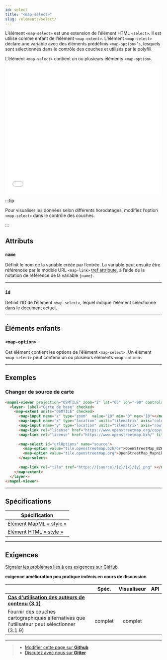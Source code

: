 ```yaml
---
id: select
title: "<map-select>"
slug: /elements/select/
---
```


L’élément `<map-select>` est une extension de l’élément HTML `<select>`. Il est utilisé comme enfant de l’élément `<map-extent>`. L’élément `<map-select>` déclare une variable avec des éléments prédéfinis `<map-option>’s`, lesquels sont sélectionnés dans le contrôle des couches et utilisés par le polyfill.

L’élément `<map-select>` contient un ou plusieurs éléments `<map-option>`.

<iframe src="../../../demo/map-select-demo/" title="Démo en MapML" height="410" width="100%" scrolling="no" frameBorder="0"></iframe>

:::tip

Pour visualiser les données selon différents horodatages, modifiez l’option `<map-select>` dans le contrôle des couches.

:::

## Attributs 

### `name`
Définit le nom de la variable créée par l’entrée. La variable peut ensuite être référencée par le modèle URL `<map-link>` [tref attribute](../link#tref), à l’aide de la notation de référence de la variable `{name}`. 
 


---

### `id`
Définit l’ID de l’élément `<map-select>`, lequel indique l’élément sélectionné dans le document actuel.

---

## Éléments enfants 

### `<map-option>`

Cet élément contient les options de l’élément `<map-select>`. Un élément `<map-select>` peut contenir un ou plusieurs éléments `<map-option>`.

---

## Exemples

### Changer de source de carte
```html
<mapml-viewer projection="OSMTILE" zoom="2" lat="65" lon="-90" controls="">
  <layer- label="Carte de base" checked>
    <map-extent units="OSMTILE" checked>
      <map-input name="z" type="zoom"  value="18" min="0" max="18"></map-input>
      <map-input name="x" type="location" units="tilematrix" axis="column" min="0"  max="262144" ></map-input>
      <map-input name="y" type="location" units="tilematrix" axis="row" min="0"  max="262144" ></map-input>
      <map-link rel="license" href="https://www.openstreetmap.org/copyright" title="OpenStreetMap"></map-link>
      <map-link rel="license" href="https://www.openstreetmap.bzh/" title="Équipe OpenStreetMap Breton"></map-link>
      
      <map-select id="urlOptions" name="source">
        <map-option value="tile.openstreetmap.bzh/br">OpenStreetMap_BZH</map-option>
        <map-option value="tile.openstreetmap.org">OpenStreetMap_Mapnik</map-option>    
      </map-select>
      
      <map-link rel="tile" tref="https://{source}/{z}/{x}/{y}.png" ></map-link>
    </map-extent>
  </layer->
</mapml-viewer>
```

---

## Spécifications

| Spécification                                                |
|--------------------------------------------------------------|
| [Élément MapML « style »](https://maps4html.org/MapML/spec/#the-select-element-0) |
| [Élément HTML « style »](https://html.spec.whatwg.org/multipage/form-elements.html#the-select-element) |

---

## Exigences

[Signaler les problèmes liés à ces exigences sur GitHub](https://github.com/Maps4HTML/HTML-Map-Element-UseCases-Requirements/issues/new?title=-SUMMARIZE+THE+PROBLEM-&body=-DESCRIBE+THE+PROBLEM-)

<p><b><span class="requirement">exigence</span>
<span class="enhancement">amélioration</span>
<span class="impractical">peu pratique</span>
<span class="undecided">indécis</span>
<span class="discussion">en cours de discussion</span></b></p>

|  | Spéc. | Visualiseur | API |
|:---------------------------------------------------------------------------------|:------: |:-----: |:---: |
| [**Cas d'utilisation des auteurs de contenu (3.1)**](https://maps4html.org/HTML-Map-Element-UseCases-Requirements/#content-author-use-cases) |  |  |  |
| <div class="undecided"> Fournir des couches cartographiques alternatives que l'utilisateur peut sélectionner (3.1.9)</div>             | complet | complet |  |

---

> - [Modifier cette page sur **Github**](https://github.com/Maps4HTML/web-map-doc/edit/main/i18n/fr/docusaurus-plugin-content-docs/current/elements/select.md)
> - [Discutez avec nous sur **Gitter**](https://gitter.im/Maps4HTML/chat)
